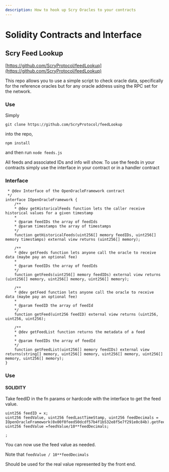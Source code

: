```yaml
---
description: How to hook up Scry Oracles to your contracts
---
```


# Solidity Contracts and Interface

## Scry Feed Lookup

[https://github.com/ScryProtocol/feedLookup](https://github.com/ScryProtocol/feedLookup)

This repo allows you to use a simple script to check oracle data, specifically for the reference oracles but for any oracle address using the RPC set for the network.

### Use

Simply

`git clone https://github.com/ScryProtocol/feedLookup`

into the repo,

`npm install`

and then run `node feeds.js`

All feeds and associated IDs and info will show. To use the feeds in your contracts simply use the interface in your contract or in a handler contract

### Interface

```solidity
 * @dev Interface of the OpenOracleFramework contract
 */
interface IOpenOracleFramework {
    /**
    * @dev getHistoricalFeeds function lets the caller receive historical values for a given timestamp
    *
    * @param feedIDs the array of feedIds
    * @param timestamps the array of timestamps
    */
    function getHistoricalFeeds(uint256[] memory feedIDs, uint256[] memory timestamps) external view returns (uint256[] memory);

    /**
    * @dev getFeeds function lets anyone call the oracle to receive data (maybe pay an optional fee)
    *
    * @param feedIDs the array of feedIds
    */
    function getFeeds(uint256[] memory feedIDs) external view returns (uint256[] memory, uint256[] memory, uint256[] memory);

    /**
    * @dev getFeed function lets anyone call the oracle to receive data (maybe pay an optional fee)
    *
    * @param feedID the array of feedId
    */
    function getFeed(uint256 feedID) external view returns (uint256, uint256, uint256);

    /**
    * @dev getFeedList function returns the metadata of a feed
    *
    * @param feedIDs the array of feedId
    */
    function getFeedList(uint256[] memory feedIDs) external view returns(string[] memory, uint256[] memory, uint256[] memory, uint256[] memory, uint256[] memory);
}
```

### Use

#### SOLIDITY

Take feedID in the fn params or hardcode with the interface to get the feed value.

```solidity
uint256 feedID = x;
uint256 feedValue, uint256 feedLastTimeStamp, uint256 feedDecimals = IOpenOracleFramework(0x00f0feed50dcdf57b4f1b532e8f5e7f291e0c84b).getFeed(feedID);
uint256 feedValue =feedValue/10**feedDecimals;

;

```

You can now use the feed value as needed.

Note that `feedValue / 10**feedDecimals`

Should be used for the real value represented by the front end.
